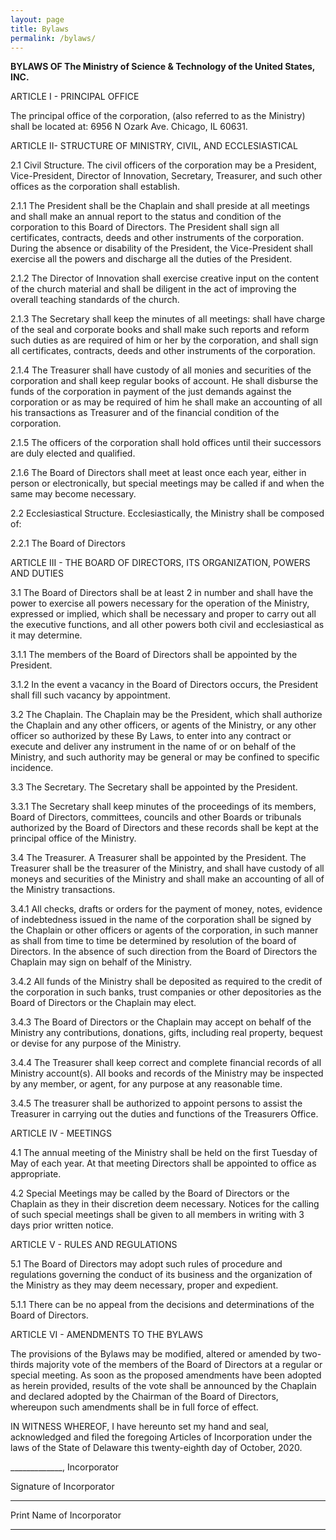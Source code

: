 ```yaml
---
layout: page
title: Bylaws
permalink: /bylaws/
---
```

**BYLAWS OF The Ministry of Science & Technology of the United States, INC.**

ARTICLE I - PRINCIPAL OFFICE

The principal office of the corporation, (also referred to as the Ministry) shall be located at: 6956 N Ozark Ave. Chicago, IL 60631.


ARTICLE II- STRUCTURE OF MINISTRY, CIVIL, AND ECCLESIASTICAL

2.1 Civil Structure. The civil officers of the corporation may be a President, Vice-President, Director of Innovation, Secretary, Treasurer, and such other offices as the corporation shall establish.

2.1.1 The President shall be the Chaplain and shall preside at all meetings and shall make an annual report to the status and condition of the corporation to this Board of Directors. The President shall sign all certificates, contracts, deeds and other instruments of the corporation. During the absence or disability of the President, the Vice-President shall exercise all the powers and discharge all the duties of the President.

2.1.2 The Director of Innovation shall exercise creative input on the content of the church material and shall be diligent in the act of improving the overall teaching standards of the church.

2.1.3 The Secretary shall keep the minutes of all meetings: shall have charge of the seal and corporate books and shall make such reports and reform such duties as are required of him or her by the corporation, and shall sign all certificates, contracts, deeds and other instruments of the corporation.

2.1.4 The Treasurer shall have custody of all monies and securities of the corporation and shall keep regular books of account. He shall disburse the funds of the corporation in payment of the just demands against the corporation or as may be required of him he shall make an accounting of all his transactions as Treasurer and of the financial condition of the corporation.

2.1.5 The officers of the corporation shall hold offices until their successors are duly elected and qualified.

2.1.6 The Board of Directors shall meet at least once each year, either in person or electronically, but special meetings may be called if and when the same may become necessary.

2.2 Ecclesiastical Structure. Ecclesiastically, the Ministry shall be composed of:

2.2.1 The Board of Directors


ARTICLE III - THE BOARD OF DIRECTORS, ITS ORGANIZATION, POWERS AND DUTIES

3.1 The Board of Directors shall be at least 2 in number and shall have the power to exercise all powers necessary for the operation of the Ministry, expressed or implied, which shall be necessary and proper to carry out all the executive functions, and all other powers both civil and ecclesiastical as it may determine.

3.1.1 The members of the Board of Directors shall be appointed by the President.

3.1.2 In the event a vacancy in the Board of Directors occurs, the President shall fill such vacancy by appointment.

3.2 The Chaplain. The Chaplain may be the President, which shall authorize the Chaplain and any other officers, or agents of the Ministry, or any other officer so authorized by these By Laws, to enter into any contract or execute and deliver any instrument in the name of or on behalf of the Ministry, and such authority may be general or may be confined to specific incidence.

3.3 The Secretary. The Secretary shall be appointed by the President.

3.3.1 The Secretary shall keep minutes of the proceedings of its members, Board of Directors, committees, councils and other Boards or tribunals authorized by the Board of Directors and these records shall be kept at the principal office of the Ministry.

3.4 The Treasurer. A Treasurer shall be appointed by the President. The Treasurer shall be the treasurer of the Ministry, and shall have custody of all moneys and securities of the Ministry and shall make an accounting of all of the Ministry transactions.

3.4.1 All checks, drafts or orders for the payment of money, notes, evidence of indebtedness issued in the name of the corporation shall be signed by the Chaplain or other officers or agents of the corporation, in such manner as shall from time to time be determined by resolution of the board of Directors. In the absence of such direction from the Board of Directors the Chaplain may sign on behalf of the Ministry.

3.4.2 All funds of the Ministry shall be deposited as required to the credit of the corporation in such banks, trust companies or other depositories as the Board of Directors or the Chaplain may elect.

3.4.3 The Board of Directors or the Chaplain may accept on behalf of the Ministry any contributions, donations, gifts, including real property, bequest or devise for any purpose of the Ministry.

3.4.4 The Treasurer shall keep correct and complete financial records of all Ministry account(s). All books and records of the Ministry may be inspected by any member, or agent, for any purpose at any reasonable time.

3.4.5 The treasurer shall be authorized to appoint persons to assist the Treasurer in carrying out the duties and functions of the Treasurers Office.


ARTICLE IV - MEETINGS

4.1 The annual meeting of the Ministry shall be held on the first Tuesday of May of each year. At that meeting Directors shall be appointed to office as appropriate.

4.2 Special Meetings may be called by the Board of Directors or the Chaplain as they in their discretion deem necessary. Notices for the calling of such special meetings shall be given to all members in writing with 3 days prior written notice.


ARTICLE V - RULES AND REGULATIONS

5.1 The Board of Directors may adopt such rules of procedure and regulations governing the conduct of its business and the organization of the Ministry as they may deem necessary, proper and expedient.

5.1.1 There can be no appeal from the decisions and determinations of the Board of Directors.

 

ARTICLE VI - AMENDMENTS TO THE BYLAWS

The provisions of the Bylaws may be modified, altered or amended by two-thirds majority vote of the members of the Board of Directors at a regular or special meeting. As soon as the proposed amendments have been adopted as herein provided, results of the vote shall be announced by the Chaplain and declared adopted by the Chairman of the Board of Directors, whereupon such amendments shall be in full force of effect.

 

IN WITNESS WHEREOF, I have hereunto set my hand and seal, acknowledged and filed the foregoing Articles of Incorporation under the laws of the State of Delaware this twenty-eighth day of October, 2020.

 

_____________, Incorporator

Signature of Incorporator

 

_________________

Print Name of Incorporator

----

